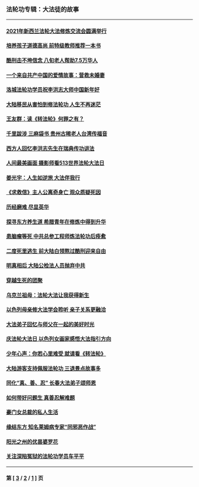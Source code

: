 ### 法轮功专辑：大法徒的故事
---
#### [2021年新西兰法轮大法修炼交流会圆满举行](../../pages/nf1147481/n13033149.md?06200430) 
#### [培养孩子道德高尚 前特级教师推荐一本书](../../pages/nf1147481/n12938640.md?06200430) 
#### [酷刑击不垮信念 八旬老人帮助7.5万华人](../../pages/nf1147481/n12880712.md?06200430) 
#### [一个来自共产中国的爱情故事：营救未婚妻](../../pages/nf1147481/n12778386.md?06200430) 
#### [洛城法轮功学员祝李洪志大师中国新年好](../../pages/nf1147481/n12724685.md?06200430) 
#### [大陆移民从害怕到修法轮功 人生不再迷茫](../../pages/nf1147481/n12414325.md?06200430) 
#### [王友群：读《转法轮》何罪之有？](../../pages/nf1147481/n12408647.md?06200430) 
#### [千里跋涉 三麻袋书 贵州古稀老人台湾传福音](../../pages/nf1147481/n12198750.md?06200430) 
#### [西方人回忆李洪志先生在瑞典传功讲法](../../pages/nf1147481/n12099607.md?06200430) 
#### [人间最美画面 摄影师看513世界法轮大法日](../../pages/nf1147481/n12094118.md?06200430) 
#### [姜光宇：人生如逆旅 大法伴我行](../../pages/nf1147481/n12088664.md?06200430) 
#### [《求救信》主人公离奇身亡 观众质疑死因](../../pages/nf1147481/n11845215.md?06200430) 
#### [历经磨难 尽显英华](../../pages/nf1147481/n11723297.md?06200430) 
#### [探寻东方养生道 希腊青年在修炼中得到升华](../../pages/nf1147481/n11494502.md?06200430) 
#### [患脑瘤等死 中共总参工程师炼法轮功后痊愈](../../pages/nf1147481/n11466682.md?06200430) 
#### [二度死里逃生 前大陆白领熬过酷刑迎来自由](../../pages/nf1147481/n11368594.md?06200430) 
#### [明真相后 大陆公检法人员抛弃中共](../../pages/nf1147481/n11358618.md?06200430) 
#### [穿越生死的团聚](../../pages/nf1147481/n11258922.md?06200430) 
#### [乌克兰祖母：法轮大法让我获得新生](../../pages/nf1147481/n11269457.md?06200430) 
#### [以色列母亲修大法学会聆听 亲子关系更融洽](../../pages/nf1147481/n11268195.md?06200430) 
#### [大法弟子回忆与师父在一起的美好时光](../../pages/nf1147481/n11267759.md?06200430) 
#### [庆法轮大法日 以色列女画家感悟大法指引方向](../../pages/nf1147481/n11267735.md?06200430) 
#### [少年心声：你若心里难受 就请看《转法轮》](../../pages/nf1147481/n11267496.md?06200430) 
#### [大陆游客支持佩服法轮功 三退景点故事多](../../pages/nf1147481/n11267378.md?06200430) 
#### [同化“真、善、忍” 长春大法弟子颂师恩](../../pages/nf1147481/n11266497.md?06200430) 
#### [如何带好问题生 真善忍解难题](../../pages/nf1147481/n11243655.md?06200430) 
#### [豪门女总裁的私人生活](../../pages/nf1147481/n10127794.md?06200430) 
#### [缘结东方 知名莱姆病专家“同邪恶作战”](../../pages/nf1147481/n10682468.md?06200430) 
#### [阳光之州的优昙婆罗花](../../pages/nf1147481/n10546697.md?06200430) 
#### [关注深陷冤狱的法轮功学员车平平](../../pages/nf1147481/n10146883.md?06200430) 

---
#### 第 [ [3](./3.md?06200430) / [2](./2.md?06200430) / [1](./1.md?06200430) ] 页
